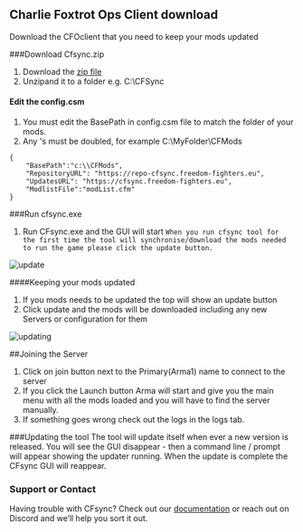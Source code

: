## Charlie Foxtrot Ops Client download

Download the CFOclient that you need to keep your mods updated

###Download Cfsync.zip
1. Download the [zip file](https://cfsync.freedom-fighters.eu/cfsync.zip)
2. Unzipand it to a folder e.g. C:\CFSync

#### Edit the config.csm
1. You must edit the BasePath in config.csm file to match the folder of your mods. 
2. Any \'s must be doubled, for example C:\\MyFolder\\CFMods
```config.csm
{
    "BasePath":"c:\\CFMods",
    "RepositoryURL": "https://repo-cfsync.freedom-fighters.eu",
    "UpdatesURL": "https://cfsync.freedom-fighters.eu",
    "ModlistFile":"modList.cfm"
}
```

###Run cfsync.exe
1. Run CFsync.exe and the GUI will start
`When you run cfsync tool for the first time the tool will synchronise/download the mods needed to run the game please click the update button.`

![update](https://user-images.githubusercontent.com/2422220/152661476-e3aee837-5f3d-4a0b-b41f-60c79ab664ce.PNG)


####Keeping your mods updated
1. If you mods needs to be updated the top will show an update button
2. Click update and the mods will be downloaded including any new Servers or configuration for them

![updating](https://user-images.githubusercontent.com/2422220/152661480-e4595b47-a479-4300-9ca7-d39583d340ae.PNG)

##Joining the Server
1. Click on join button next to the Primary(Arma1) name to connect to the server
2. If you click the Launch button Arma will start and give you the main menu with all the mods loaded and you will have to find the server manually.
3. If something goes wrong check out the logs in the logs tab. 

###Updating the tool
The tool will update itself when ever a new version is released. You will see the GUI disappear - then a command line / prompt will appear showing the updater running. When the update is complete the CFsync GUI will reappear.

### Support or Contact

Having trouble with CFsync? Check out our [documentation](https://nhimself.github.io/cfo/) or reach out on Discord and we’ll help you sort it out.
